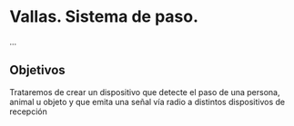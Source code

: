 # Vallas. Sistema de paso.
...

## Objetivos



Trataremos de crear un dispositivo que detecte el paso de una persona, animal u objeto y que emita una señal vía radio a distintos dispositivos de recepción
